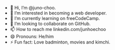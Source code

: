 - 👋 Hi, I’m @juno-choo.
- 👀 I’m interested in becoming a web developer.
- 🌱 I’m currently learning on freeCodeCamp.
- 💞️ I’m looking to collaborate on GitHub.
- 📫 How to reach me linkedin.com/junhoechoo
- 😄 Pronouns: He/him
- ⚡ Fun fact: Love badminton, movies and kimchi.

<!---
junhoechoo/junhoechoo is a ✨ special ✨ repository because its `README.md` (this file) appears on your GitHub profile.
You can click the Preview link to take a look at your changes.
--->
